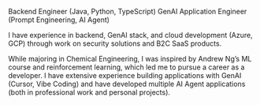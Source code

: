 Backend Engineer (Java, Python, TypeScript)
GenAI Application Engineer (Prompt Engineering, AI Agent)

I have experience in backend, GenAI stack, and cloud development (Azure, GCP) through work on security solutions and B2C SaaS products.

While majoring in Chemical Engineering, I was inspired by Andrew Ng’s ML course and reinforcement learning, which led me to pursue a career as a developer.
I have extensive experience building applications with GenAI (Cursor, Vibe Coding) and have developed multiple AI Agent applications (both in professional work and personal projects).
